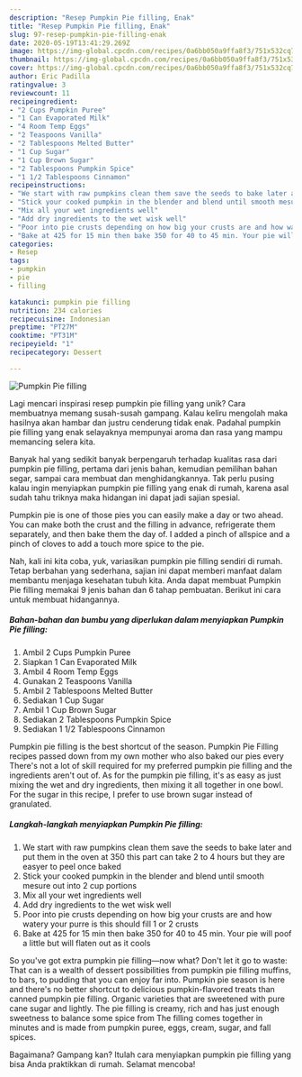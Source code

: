 ```yaml
---
description: "Resep Pumpkin Pie filling, Enak"
title: "Resep Pumpkin Pie filling, Enak"
slug: 97-resep-pumpkin-pie-filling-enak
date: 2020-05-19T13:41:29.269Z
image: https://img-global.cpcdn.com/recipes/0a6bb050a9ffa8f3/751x532cq70/pumpkin-pie-filling-recipe-main-photo.jpg
thumbnail: https://img-global.cpcdn.com/recipes/0a6bb050a9ffa8f3/751x532cq70/pumpkin-pie-filling-recipe-main-photo.jpg
cover: https://img-global.cpcdn.com/recipes/0a6bb050a9ffa8f3/751x532cq70/pumpkin-pie-filling-recipe-main-photo.jpg
author: Eric Padilla
ratingvalue: 3
reviewcount: 11
recipeingredient:
- "2 Cups Pumpkin Puree"
- "1 Can Evaporated Milk"
- "4 Room Temp Eggs"
- "2 Teaspoons Vanilla"
- "2 Tablespoons Melted Butter"
- "1 Cup Sugar"
- "1 Cup Brown Sugar"
- "2 Tablespoons Pumpkin Spice"
- "1 1/2 Tablespoons Cinnamon"
recipeinstructions:
- "We start with raw pumpkins clean them save the seeds to bake later and put them in the oven at 350 this part can take 2 to 4 hours but they are easyer to peel once baked"
- "Stick your cooked pumpkin in the blender and blend until smooth mesure out into 2 cup portions"
- "Mix all your wet ingredients well"
- "Add dry ingredients to the wet wisk well"
- "Poor into pie crusts depending on how big your crusts are and how watery your purre is this should fill 1 or 2 crusts"
- "Bake at 425 for 15 min then bake 350 for 40 to 45 min. Your pie will poof a little but will flaten out as it cools"
categories:
- Resep
tags:
- pumpkin
- pie
- filling

katakunci: pumpkin pie filling 
nutrition: 234 calories
recipecuisine: Indonesian
preptime: "PT27M"
cooktime: "PT31M"
recipeyield: "1"
recipecategory: Dessert

---
```



![Pumpkin Pie filling](https://img-global.cpcdn.com/recipes/0a6bb050a9ffa8f3/751x532cq70/pumpkin-pie-filling-recipe-main-photo.jpg)

Lagi mencari inspirasi resep pumpkin pie filling yang unik? Cara membuatnya memang susah-susah gampang. Kalau keliru mengolah maka hasilnya akan hambar dan justru cenderung tidak enak. Padahal pumpkin pie filling yang enak selayaknya mempunyai aroma dan rasa yang mampu memancing selera kita.

Banyak hal yang sedikit banyak berpengaruh terhadap kualitas rasa dari pumpkin pie filling, pertama dari jenis bahan, kemudian pemilihan bahan segar, sampai cara membuat dan menghidangkannya. Tak perlu pusing kalau ingin menyiapkan pumpkin pie filling yang enak di rumah, karena asal sudah tahu triknya maka hidangan ini dapat jadi sajian spesial.

Pumpkin pie is one of those pies you can easily make a day or two ahead. You can make both the crust and the filling in advance, refrigerate them separately, and then bake them the day of. I added a pinch of allspice and a pinch of cloves to add a touch more spice to the pie.


Nah, kali ini kita coba, yuk, variasikan pumpkin pie filling sendiri di rumah. Tetap berbahan yang sederhana, sajian ini dapat memberi manfaat dalam membantu menjaga kesehatan tubuh kita. Anda dapat membuat Pumpkin Pie filling memakai 9 jenis bahan dan 6 tahap pembuatan. Berikut ini cara untuk membuat hidangannya.

<!--inarticleads1-->

##### Bahan-bahan dan bumbu yang diperlukan dalam menyiapkan Pumpkin Pie filling:

1. Ambil 2 Cups Pumpkin Puree
1. Siapkan 1 Can Evaporated Milk
1. Ambil 4 Room Temp Eggs
1. Gunakan 2 Teaspoons Vanilla
1. Ambil 2 Tablespoons Melted Butter
1. Sediakan 1 Cup Sugar
1. Ambil 1 Cup Brown Sugar
1. Sediakan 2 Tablespoons Pumpkin Spice
1. Sediakan 1 1/2 Tablespoons Cinnamon


Pumpkin pie filling is the best shortcut of the season. Pumpkin Pie Filling recipes passed down from my own mother who also baked our pies every There&#39;s not a lot of skill required for my preferred pumpkin pie filling and the ingredients aren&#39;t out of. As for the pumpkin pie filling, it&#39;s as easy as just mixing the wet and dry ingredients, then mixing it all together in one bowl. For the sugar in this recipe, I prefer to use brown sugar instead of granulated. 

<!--inarticleads2-->

##### Langkah-langkah menyiapkan Pumpkin Pie filling:

1. We start with raw pumpkins clean them save the seeds to bake later and put them in the oven at 350 this part can take 2 to 4 hours but they are easyer to peel once baked
1. Stick your cooked pumpkin in the blender and blend until smooth mesure out into 2 cup portions
1. Mix all your wet ingredients well
1. Add dry ingredients to the wet wisk well
1. Poor into pie crusts depending on how big your crusts are and how watery your purre is this should fill 1 or 2 crusts
1. Bake at 425 for 15 min then bake 350 for 40 to 45 min. Your pie will poof a little but will flaten out as it cools


So you&#39;ve got extra pumpkin pie filling—now what? Don&#39;t let it go to waste: That can is a wealth of dessert possibilities from pumpkin pie filling muffins, to bars, to pudding that you can enjoy far into. Pumpkin pie season is here and there&#39;s no better shortcut to delicious pumpkin-flavored treats than canned pumpkin pie filling. Organic varieties that are sweetened with pure cane sugar and lightly. The pie filling is creamy, rich and has just enough sweetness to balance some spice from The filling comes together in minutes and is made from pumpkin puree, eggs, cream, sugar, and fall spices. 

Bagaimana? Gampang kan? Itulah cara menyiapkan pumpkin pie filling yang bisa Anda praktikkan di rumah. Selamat mencoba!
